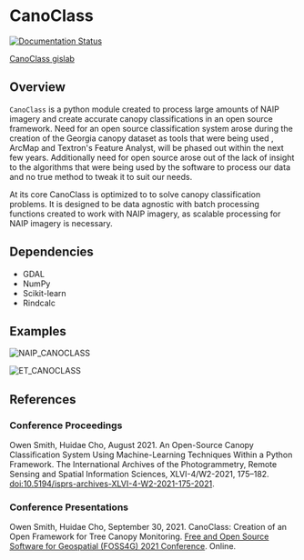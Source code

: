 # CanoClass

[![Documentation Status](https://readthedocs.org/projects/canoclass/badge/?version=latest)](https://canoclass.readthedocs.io/en/latest/?badge=latest)

[CanoClass gislab](https://gislab.isnew.info/open_source_canopy_classification)

## Overview

`CanoClass` is a python module created to process large amounts of NAIP
imagery and create accurate canopy classifications in an open source
framework. Need for an open source classification system arose during the
creation of the Georgia canopy dataset as tools that were being used
, ArcMap and Textron's Feature Analyst, will be phased out within the next
few years. Additionally need for open source arose out of the lack of
insight to the algorithms that were being used by the software to
process our data and no true method to tweak it to suit our needs.

At its core CanoClass is optimized to to solve canopy classification problems.
It is designed to be data agnostic with batch processing functions created to work with NAIP imagery, as scalable processing for NAIP imagery is necessary. 

## Dependencies

- GDAL 
- NumPy
- Scikit-learn
- Rindcalc

## Examples

![NAIP_CANOCLASS](https://user-images.githubusercontent.com/55674113/88116578-d8b4b880-cb86-11ea-8a3b-7dd43bf5a0d0.png) 

![ET_CANOCLASS](https://user-images.githubusercontent.com/55674113/88116531-be7ada80-cb86-11ea-85fb-a2c9777142a7.png)

## References

### Conference Proceedings

Owen Smith, Huidae Cho, August 2021. An Open-Source Canopy Classification System Using Machine-Learning Techniques Within a Python Framework. The International Archives of the Photogrammetry, Remote Sensing and Spatial Information Sciences, XLVI-4/W2-2021, 175–182. [doi:10.5194/isprs-archives-XLVI-4-W2-2021-175-2021](https://doi.org/10.5194/isprs-archives-XLVI-4-W2-2021-175-2021).

### Conference Presentations

Owen Smith, Huidae Cho, September 30, 2021. CanoClass: Creation of an Open Framework for Tree Canopy Monitoring. [Free and Open Source Software for Geospatial (FOSS4G) 2021 Conference](https://2021.foss4g.org/). Online.
